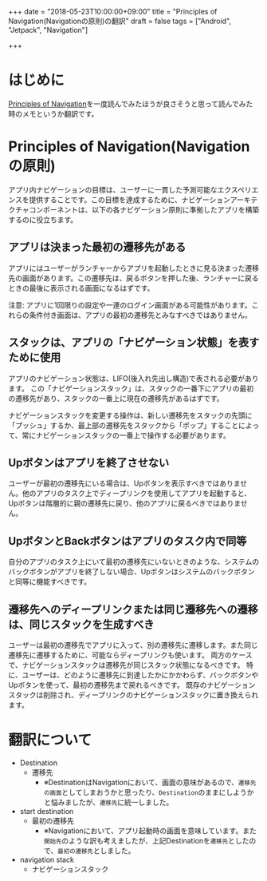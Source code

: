 +++
date = "2018-05-23T10:00:00+09:00"
title = "Principles of Navigation(Navigationの原則)の翻訳"
draft = false
tags = ["Android", "Jetpack", "Navigation"]

+++
# はじめに

[Principles of Navigation](https://developer.android.com/topic/libraries/architecture/navigation/navigation-principles)を一度読んでみたほうが良さそうと思って読んでみた時のメモというか翻訳です。

# Principles of Navigation(Navigationの原則)

アプリ内ナビゲーションの目標は、ユーザーに一貫した予測可能なエクスペリエンスを提供することです。この目標を達成するために、ナビゲーションアーキテクチャコンポーネントは、以下の各ナビゲーション原則に準拠したアプリを構築するのに役立ちます。

## アプリは決まった最初の遷移先がある

アプリにはユーザーがランチャーからアプリを起動したときに見る決まった遷移先の画面があります。この遷移先は、戻るボタンを押した後、ランチャーに戻るときの最後に表示される画面になるはずです。

注意: アプリに1回限りの設定や一連のログイン画面がある可能性があります。これらの条件付き画面は、アプリの最初の遷移先とみなすべきではありません。

## スタックは、アプリの「ナビゲーション状態」を表すために使用

アプリのナビゲーション状態は、LIFO(後入れ先出し構造)で表される必要があります。
この「ナビゲーションスタック」は、スタックの一番下にアプリの最初の遷移先があり、スタックの一番上に現在の遷移先があるはずです。

ナビゲーションスタックを変更する操作は、新しい遷移先をスタックの先頭に「プッシュ」するか、最上部の遷移先をスタックから「ポップ」することによって、常にナビゲーションスタックの一番上で操作する必要があります。

## Upボタンはアプリを終了させない

ユーザーが最初の遷移先にいる場合は、Upボタンを表示すべきではありません。他のアプリのタスク上でディープリンクを使用してアプリを起動すると、Upボタンは階層的に親の遷移先に戻り、他のアプリに戻るべきではありません。

## UpボタンとBackボタンはアプリのタスク内で同等

自分のアプリのタスク上にいて最初の遷移先にいないときのような、システムのバックボタンがアプリを終了しない場合、Upボタンはシステムのバックボタンと同等に機能すべきです。

## 遷移先へのディープリンクまたは同じ遷移先への遷移は、同じスタックを生成すべき

ユーザーは最初の遷移先でアプリに入って、別の遷移先に遷移します。また同じ遷移先に遷移するために、可能ならディープリンクも使います。
両方のケースで、ナビゲーションスタックは遷移先が同じスタック状態になるべきです。
特に、ユーザーは、どのように遷移先に到達したかにかかわらず、バックボタンやUpボタンを使って、最初の遷移先まで戻れるべきです。
既存のナビゲーションスタックは削除され、ディープリンクのナビゲーションスタックに置き換えられます。


# 翻訳について

- Destination
    - 遷移先
        - ※DestinationはNavigationにおいて、画面の意味があるので、`遷移先の画面`としてしまおうかと思ったり、`Destination`のままにしようかと悩みましたが、`遷移先`に統一しました。
- start destination
    - 最初の遷移先
        - ※Navigationにおいて、アプリ起動時の画面を意味しています。また`開始先`のような訳も考えましたが、上記Destinationを`遷移先`としたので、`最初の遷移先`としました。
- navigation stack
    - ナビゲーションスタック
